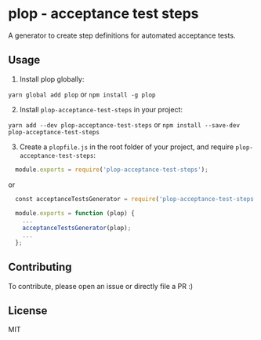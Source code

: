 # plop - acceptance test steps
A generator to create step definitions for automated acceptance tests.

## Usage
1. Install plop globally:

`yarn global add plop` or `npm install -g plop`

2. Install `plop-acceptance-test-steps` in your project:

`yarn add --dev plop-acceptance-test-steps` or `npm install --save-dev plop-acceptance-test-steps`

3. Create a `plopfile.js` in the root folder of your project, and require `plop-acceptance-test-steps`:

```javascript
  module.exports = require('plop-acceptance-test-steps');
```

or

```javascript
  const acceptanceTestsGenerator = require('plop-acceptance-test-steps');
  
  module.exports = function (plop) {
    ...
    acceptanceTestsGenerator(plop);
    ...
  };
```

## Contributing
To contribute, please open an issue or directly file a PR :)

## License
MIT
